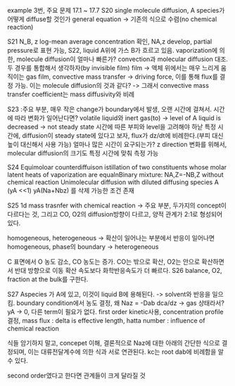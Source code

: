 example 3번, 주요 문제
17.1 ~ 17.7
S20
single molecule diffusion,
A species가 어떻게 diffuse할 것인가
general equation -> 기존의 식으로 수렴(no chemical reaction)

S21
N_B, z
log-mean average concentration 확인,
NA,z develop, partial pressure로 표현 가능, 
S22, liquid A위에 가스 B가 흐르고 있음. vaporization에 의한, molecule diffusion이 얼마나 빠른가? convection과 molecular diffusion 대조. 두 경우를 통합해서 생각하자(by invisible film)
film -> 액체 위에서는 매우 느리게 움직이는 gas film, 
convective mass transfer -> driving force, 이를 통해 flux를 결정 가능. 이는 molecule diffusion의 것과 같다? 
-> 그래서 convective mass transfer coefficient는 mass diffusivity와 비례

S23 :주요 부분, 매우 작은 change가 boundary에서 발생, 오랜 시간에 걸쳐서.
시간에 따라 변화가 일어난다면? 
volatile liquid와 inert gas(to) -> level of A liquid is decreased -> not steady state
시간에 따른 부피와 level을 고려해야 하낟
특정 시간에, diffusion이 steady state에 있다고 보자, flux가 dz/dt에 비례한다.(부피 대신 높이 대신해서 사용 가능)
얼마나 많은 시간이 요구되는가? z direction 변화를 위해서, molecular diffusion의 크기도 특정 시간에 맞춰 측정 가능


S24 Equimoloar counterdiffuison
istillation of two constituents whose molar latent heats of vaporization are equalnBinary mixture: NA,Z=-NB,Z without chemical reaction Unimolecular diffusion with diluted diffusing species A (yA <<1)
yA(Na+Nbz) 를 삭제 가능한 조건 존재

S25 1d mass trasnfer with chemical reaction -> 주요 부분, 두가지의 concept이 다르다는 것, 그리고 CO, O2의 diffusion방향이 다르고, 양적 관계가 2:1로 형성되어 있다.

homogeneous, heterogeneous -> 확산이 일어나는 부분에서 반응이 일어나면 homogeneous, 
phase의 boundary -> heterogeneous

C 표면에서 O 농도 감소, CO 농도는 증가. CO는 밖으로 확산, O2는 안으로 확산하면서 반대 방향으로 이동
확산 속도보다 화학반응속도가 더 빠르다.
S26 
balance, O2, fraction at the bulk를 구한다.

S27
Aspecies 가 A에 있고, 이것이 liquid B에 용해된다. -> solvent와 반응을 일으킴. 
boundary condition에서 농도 결정,
왜 Naz = -Dab dca/dz -> gas 상태라서? yA -> 0, 다른 term이 필요가 없다.
first order kinetic사용, 
concentration profile 결정, mass flux : delta is effective length, 
hatta number : influence of chemical reaction

식들 암기하지 말고, concepet 이해, 
결론적으로 Naz에 대한 아래의 간단한 식으로 결정되며, 이는 대류전달계수에 의한 식과 서로 연관된다.
kc는 root dab에 비례함을 알 수 있다. 

second order였다고 한다면 관계들이 크게 달라질 것






